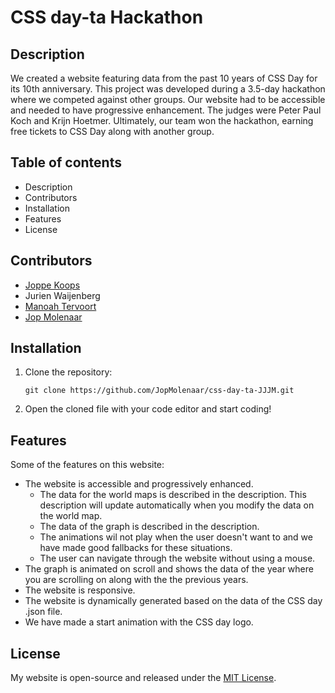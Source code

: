 # CSS day-ta Hackathon

## Description

We created a website featuring data from the past 10 years of CSS Day for its 10th anniversary. This project was developed during a 3.5-day hackathon where we competed against other groups. Our website had to be accessible and needed to have progressive enhancement. The judges were Peter Paul Koch and Krijn Hoetmer. Ultimately, our team won the hackathon, earning free tickets to CSS Day along with another group.

## Table of contents

- Description
- Contributors 
- Installation
- Features
- License

## Contributors 

<!-- 
- [Jurien Waijenberg]()
- [Manoah Tervoort](https://manoah.nl.eu.org/) -->
- [Joppe Koops](https://joppekoops.nl/)
- Jurien Waijenberg
- [Manoah Tervoort](https://manoah.nl.eu.org/)
- [Jop Molenaar](https://jopmolenaar.com/)

## Installation

1. Clone the repository:

    ```
    git clone https://github.com/JopMolenaar/css-day-ta-JJJM.git
    ```

2. Open the cloned file with your code editor and start coding!


## Features

Some of the features on this website:

- The website is accessible and progressively enhanced. 
    - The data for the world maps is described in the description. This description will update automatically when you modify the data on the world map. 
    - The data of the graph is described in the description.
    - The animations wil not play when the user doesn't want to and we have made good fallbacks for these situations. 
    - The user can navigate through the website without using a mouse.
- The graph is animated on scroll and shows the data of the year where you are scrolling on along with the the previous years.
- The website is responsive.
- The website is dynamically generated based on the data of the CSS day .json file.
- We have made a start animation with the CSS day logo. 

## License

My website is open-source and released under the [MIT License](LICENSE).